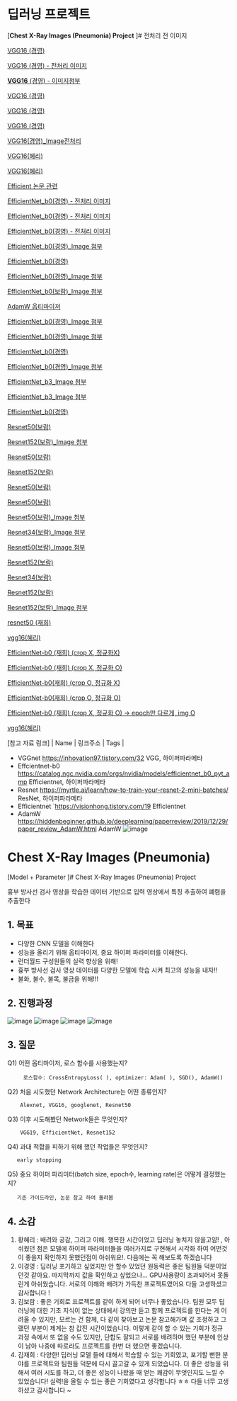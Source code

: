 
# 딥러닝 프로젝트

[****Chest X-Ray Images (Pneumonia) Project**** ]# 전처리 전 이미지

[VGG16
(경영)](https://www.notion.so/VGG16-08206b32e5244649bdbc3a9c5667f77c)

[VGG16
(경영) - 전처리 이미지](https://www.notion.so/VGG16-f9677dfcc809439ba7084750026f3b3c)

[**VGG16**
(경영) - 이미지첨부](https://www.notion.so/VGG16-7687cb47bdac4559b4e293d5cd482bd8)

[VGG16
(경영)](https://www.notion.so/VGG16-cb3e1d93197b414883a58f291bce35cf)

[VGG16
(경영)](https://www.notion.so/VGG16-4a028ed7e3924502a10e7d069c916e79)

[VGG16
(경영)](https://www.notion.so/VGG16-e322a1877e864fd19749c375903929ed)

[VGG16(경영)_Image전처리](https://www.notion.so/VGG16-_Image-f8b00045559040c9ad67466d37e12158)

[](https://www.notion.so/fe34f2c04b814afdacbd8212d9d67883)

[VGG16(혜리)](https://www.notion.so/VGG16-7c18ff170fd64360837a30743dc4a680)

[VGG16(혜리)](https://www.notion.so/VGG16-63680315bc914329a49197447e0f4346)

[](https://www.notion.so/82f076159bbe4c11b6769934e257e57a)

[Efficient 논문 관련](https://www.notion.so/Efficient-7b9a6c8f2af2467b8faf39d1f7eccbc8)

[EfficientNet_b0(경영) - 전처리 이미지](https://www.notion.so/EfficientNet_b0-b927335fbef549b4b533de0d2c214342)

[EfficientNet_b0(경영) - 전처리 이미지](https://www.notion.so/EfficientNet_b0-361bc87c62ec4322871ac40d87e84790)

[EfficientNet_b0(경영) - 전처리 이미지](https://www.notion.so/EfficientNet_b0-cfa6bfb732e94fc8bd5898dcdbd5c68e)

[](https://www.notion.so/4c1736e5f96a46129845974f261c7725)

[EfficientNet_b0(경영)_Image 첨부](https://www.notion.so/EfficientNet_b0-_Image-910d131709d24a7f97027452b284193e)

[EfficientNet_b0(경영)](https://www.notion.so/EfficientNet_b0-51f976fdb8a344ea9f55ad6797b668a8)

[EfficientNet_b0(경영)_Image 첨부](https://www.notion.so/EfficientNet_b0-_Image-52bf54c52c35466485e674784c983b7f)

[EfficientNet_b0(보람)_Image 첨부](https://www.notion.so/EfficientNet_b0-_Image-eb90d78787744be7b50ee857fc2bb051)

[AdamW 옵티마이저](https://www.notion.so/AdamW-e4975cc9dcb74c25a0c54fc2fbd4ee39)

[EfficientNet_b0(경영)_Image 첨부](https://www.notion.so/EfficientNet_b0-_Image-ba4d84943020432b82b7290b5a9a8ce6)

[EfficientNet_b0(경영)_Image 첨부](https://www.notion.so/EfficientNet_b0-_Image-1e60d453a0ce4269a0bc9d99feff2a80)

[EfficientNet_b0(경영)](https://www.notion.so/EfficientNet_b0-b2b60b96cdbb4fb1a1e852f46bf8cadd)

[EfficientNet_b0(경영)_Image 첨부](https://www.notion.so/EfficientNet_b0-_Image-b765c692a0924f98ac6f80fcb42a4eec)

[EfficientNet_b3_Image 첨부](https://www.notion.so/EfficientNet_b3_Image-6016b65920a64c149eb7163ccf90be45)

[EfficientNet_b3_Image 첨부](https://www.notion.so/EfficientNet_b3_Image-764b3034a32e40268ed2ce368f9dd0da)

[EfficientNet_b0(경영)](https://www.notion.so/EfficientNet_b0-852ba51420614d078dacd210c15be251)

[](https://www.notion.so/721a6c5ff5f1496b8bfb5419acf55bd6)

[Resnet50(보람)](https://www.notion.so/Resnet50-d8bb0f69d00b46c886738879ce1a77c5)

[Resnet152(보람)_Image 첨부](https://www.notion.so/Resnet152-_Image-99d302a960054481acdb612f95142102)

[Resnet50(보람)](https://www.notion.so/Resnet50-05281e16bca04a6eb74ad5626775dffe)

[Resnet152(보람)](https://www.notion.so/Resnet152-4718b9234c0c41e89dc8f4212b9c9783)

[Resnet50(보람)](https://www.notion.so/Resnet50-367b127ada904a7f841e48f82061403c)

[Resnet50(보람)](https://www.notion.so/Resnet50-bdc568d966e94a7ea12827dd8918a475)

[Resnet50(보람)_Image 첨부](https://www.notion.so/Resnet50-_Image-d14e7f9457ea475eb991bedc89928ff2)

[Resnet34(보람)_Image 첨부](https://www.notion.so/Resnet34-_Image-6edfd674390e4b48adfa747de2eb141f)

[Resnet50(보람)_Image 첨부](https://www.notion.so/Resnet50-_Image-e0762214b891481b8033ea30ff27837a)

[Resnet152(보람)](https://www.notion.so/Resnet152-7b15d4404831494285e96475da841bc5)

[Resnet34(보람)](https://www.notion.so/Resnet34-7b7d0a3481a84198ae94663414730647)

[Resnet152(보람)](https://www.notion.so/Resnet152-4f9f1d25deec427ca74a502298031c56)

[Resnet152(보람)_Image 첨부](https://www.notion.so/Resnet152-_Image-df592bf0accb49f6bbf8f87d43deebf5)

[](https://www.notion.so/80ca8ab05d2749c19243a582eb7849cc)

[resnet50
(재희)](https://www.notion.so/resnet50-0103408cb8af43d38e066e6821f6820d)

[vgg16(혜리)](https://www.notion.so/vgg16-21a274c8d7ff41a3b3d9aa4b3655972e)

[EfficientNet-b0 (재희) (crop X, 정규화X)](https://www.notion.so/EfficientNet-b0-crop-X-X-d40022372b1746138132cb5dedd6f7c0)

[EfficientNet-b0 (재희) (crop X, 정규화 O)](https://www.notion.so/EfficientNet-b0-crop-X-O-76c61b8229d748e7bc751448a33b3c00)

[EfficientNet-b0(재희) (crop O, 정규화 X)](https://www.notion.so/EfficientNet-b0-crop-O-X-631c14b6c22b4a5eb31750006ba34cc6)

[EfficientNet-b0(재희) (crop O, 정규화 O)](https://www.notion.so/EfficientNet-b0-crop-O-O-5ab9762f4574413db35eb6445d81c967)

[EfficientNet-b0 (재희) (crop X, 정규화 O) → epoch만 다르게, img O](https://www.notion.so/EfficientNet-b0-crop-X-O-epoch-img-O-8dfb6ab51054419e94617d032843dbac)

[vgg16(혜리)](https://www.notion.so/vgg16-c0cb5be653cd49309c14862e8bd7444b)

[참고 자료 링크]
| Name	|  링크주소 | Tags |
- VGGnet	https://inhovation97.tistory.com/32	VGG, 하이퍼파라메타
- Effcientnet-b0	https://catalog.ngc.nvidia.com/orgs/nvidia/models/efficientnet_b0_pyt_amp	Efficientnet, 하이퍼파라메타
- Resnet	https://myrtle.ai/learn/how-to-train-your-resnet-2-mini-batches/	ResNet, 하이퍼파라메타
- Efficientnet	`https://visionhong.tistory.com/19	Efficientnet
- AdamW	https://hiddenbeginner.github.io/deeplearning/paperreview/2019/12/29/paper_review_AdamW.html	AdamW
![image](https://user-images.githubusercontent.com/77670592/190893365-9cf8a4fb-9b6b-4697-b142-7057895235f5.png)



# ****Chest X-Ray Images (Pneumonia)****

[Model + Parameter ]# Chest X-Ray Images (Pneumonia) Project

흉부 방사선 검사 영상을 학습한 데이터 기반으로 입력 영상에서 특징 추출하여 폐렴을 추출한다

## 1. 목표

 - 다양한 CNN 모델을 이해한다
 - 성능을 올리기 위해 옵티마이저, 중요 하이퍼 파라미터를 이해한다.
 - 런더월드 구성원들의 실력 향상을 위해!  
 - 흉부 방사선 검사 영상 데이터를 다양한 모델에 학습 시켜 최고의 성능을 내자!!
 - 불화, 불수, 불목, 불금을 위해!!!

## 2. 진행과정

![image](https://user-images.githubusercontent.com/77670592/190893224-1ae0a857-2287-4b25-9659-e5762701d331.png)
![image](https://user-images.githubusercontent.com/77670592/190893250-b0a3e7e8-1cb3-4bdd-876b-f1704cf5f362.png)
![image](https://user-images.githubusercontent.com/77670592/190893264-a71a08a7-17f8-4933-97b6-79792a7def97.png)
![image](https://user-images.githubusercontent.com/77670592/190893280-ade1d007-718c-4b2b-b624-0e29545457c3.png)

## 3. 질문

 Q1)  어떤 옵티마이저, 로스 함수를 사용했는지? 

         로스함수: CrossEntropyLoss( ), optimizer: Adam( ), SGD(), AdamW()

 Q2) 처음 시도했던 Network Architecture는 어떤 종류인지? 

        Alexnet, VGG16, googlenet, Resnet50
 

 Q3) 이후 시도해봤던 Network들은 무엇인지?  

        VGG19, EfficientNet, Resnet152
 

 Q4) 과대 적합을 피하기 위해 했던 작업들은 무엇인지? 

       early stopping
  

 Q5) 중요 하이퍼 파리미터(batch size, epoch수, learning rate)은 어떻게 결정했는지? 

       기존 가이드라인, 논문 참고 하여 돌려봄

## 4. 소감

1. 황혜리 : 배려와 공감, 그리고 이해. 행복한 시간이었고 딥러닝 놓치지 않을고얌! , 아쉬웠던 점은 모델에 하이퍼 파라미터들을 여러가지로 구현해서 시각화 하여 어떤것이 좋을지 확인하지 못했던점이 아쉬워요!. 다음에는 꼭 해보도록 하겠습니다 
2. 이경영 : 딥러닝 포기하고 싶었지만 안 할수 있었던 원동력은 좋은 팀원들 덕분이었던것 같아요. 마지막까지 값을 확인하고 싶었으나… GPU사용량이 초과되어서 못돌린게 아쉬웠습니다.  서로의 이해와 배려가 가득찬 프로젝트였어요 다들 고생하셨고 감사합니다 !
3. 김보람 : 좋은 기회로 프로젝트를 같이 하게 되어 너무나 좋았습니다. 팀원 모두 딥러닝에 대한 기초 지식이 없는 상태에서 강의만 듣고 함께 프로젝트를 한다는 게 어려울 수 있지만, 모르는 건 함께, 다 같이 찾아보고 논문 참고해가며 값 조정하고 그랬던 부분이 제게는 참 값진 시간이었습니다. 이렇게 같이 할 수 있는 기회가 정규 과정 속에서 또 없을 수도 있지만, 단합도 잘되고 서로를 배려하며 했던 부분에 인상이 남아 나중에 따로라도 프로젝트를 한번 더 했으면 좋겠습니다.
4. 김재희 :  다양한! 딥러닝 모델 들에 대해서 학습할 수 있는 기회였고, 포기할 뻔한 분야를 프로젝트와 팀원들 덕분에 다시 끌고갈 수 있게 되었습니다. 더 좋은 성능을 위해서 여러 시도를 하고, 더 좋은 성능이 나왔을 때 얻는 쾌감이 무엇인지도 느낄 수 있었습니다!  실력!을 올릴 수 있는 좋은 기회였다고 생각합니다 ㅎㅎ 다들 너무 고생하셨고 감사합니다 ~
